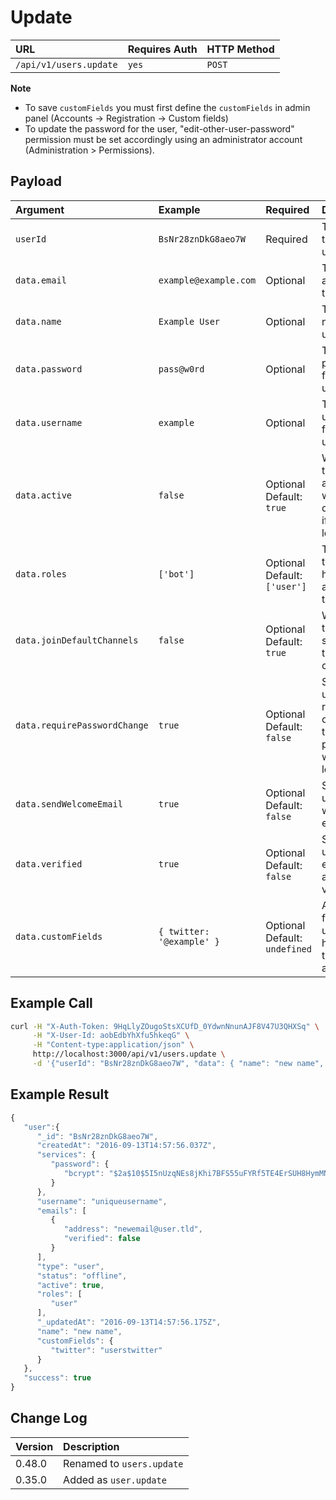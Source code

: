 # Update

| URL | Requires Auth | HTTP Method |
| :--- | :--- | :--- |
| `/api/v1/users.update` | `yes` | `POST` |

**Note**

* To save `customFields` you must first define the `customFields` in admin panel \(Accounts -&gt; Registration -&gt; Custom fields\)
* To update the password for the user, "edit-other-user-password" permission must be set accordingly using an administrator account \(Administration &gt; Permissions\).

## Payload

| Argument | Example | Required | Description |
| :--- | :--- | :--- | :--- |
| `userId` | `BsNr28znDkG8aeo7W` | Required | The id of the user to update. |
| `data.email` | `example@example.com` | Optional | The email address for the user. |
| `data.name` | `Example User` | Optional | The display name of the user. |
| `data.password` | `pass@w0rd` | Optional | The password for the user. |
| `data.username` | `example` | Optional | The username for the user. |
| `data.active` | `false` | Optional   Default: `true` | Whether the user is active, which determines if they can login or not. |
| `data.roles` | `['bot']` | Optional   Default: `['user']` | The roles the user has assigned to them. |
| `data.joinDefaultChannels` | `false` | Optional   Default: `true` | Whether the user should join the default channels. |
| `data.requirePasswordChange` | `true` | Optional   Default: `false` | Should the user be required to change their password when they login? |
| `data.sendWelcomeEmail` | `true` | Optional   Default: `false` | Should the user get a welcome email? |
| `data.verified` | `true` | Optional   Default: `false` | Should the user's email address be verified? |
| `data.customFields` | `{ twitter: '@example' }` | Optional   Default: `undefined` | Any custom fields the user should have on their account. |

## Example Call

```bash
curl -H "X-Auth-Token: 9HqLlyZOugoStsXCUfD_0YdwnNnunAJF8V47U3QHXSq" \
     -H "X-User-Id: aobEdbYhXfu5hkeqG" \
     -H "Content-type:application/json" \
     http://localhost:3000/api/v1/users.update \
     -d '{"userId": "BsNr28znDkG8aeo7W", "data": { "name": "new name", "email": "newemail@user.tld" }}'
```

## Example Result

```javascript
{
   "user":{
      "_id": "BsNr28znDkG8aeo7W",
      "createdAt": "2016-09-13T14:57:56.037Z",
      "services": {
         "password": {
            "bcrypt": "$2a$10$5I5nUzqNEs8jKhi7BFS55uFYRf5TE4ErSUH8HymMNAbpMAvsOcl2C"
         }
      },
      "username": "uniqueusername",
      "emails": [
         {
            "address": "newemail@user.tld",
            "verified": false
         }
      ],
      "type": "user",
      "status": "offline",
      "active": true,
      "roles": [
         "user"
      ],
      "_updatedAt": "2016-09-13T14:57:56.175Z",
      "name": "new name",
      "customFields": {
         "twitter": "userstwitter"
      }
   },
   "success": true
}
```

## Change Log

| Version | Description |
| :--- | :--- |
| 0.48.0 | Renamed to `users.update` |
| 0.35.0 | Added as `user.update` |

